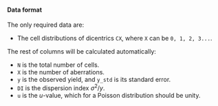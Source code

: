 #### Data format

The only required data are:
- The cell distributions of dicentrics `CX`, where `X` can be `0, 1, 2, 3...`.

The rest of columns will be calculated automatically:

- `N` is the total number of cells.
- `X` is the number of aberrations.
- `y` is the observed yield, and `y_std` is its standard error.
- `DI` is the dispersion index $σ^{2}/y$.
- `u` is the $u$-value, which for a Poisson distribution should be unity.
